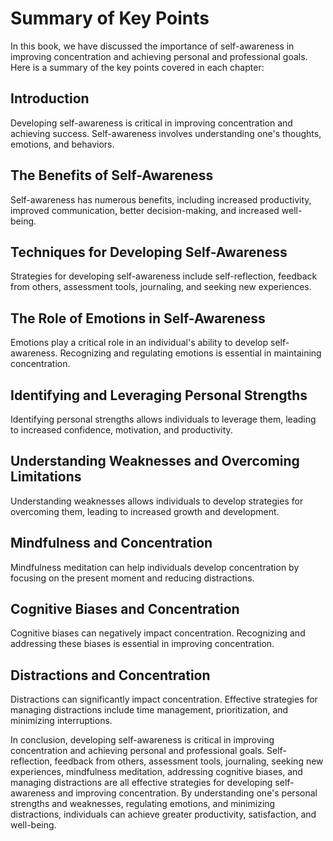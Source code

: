 # Summary of Key Points

In this book, we have discussed the importance of self-awareness in improving concentration and achieving personal and professional goals. Here is a summary of the key points covered in each chapter:

Introduction
-----------------------

Developing self-awareness is critical in improving concentration and achieving success. Self-awareness involves understanding one's thoughts, emotions, and behaviors.

The Benefits of Self-Awareness
-----------------------------------------

Self-awareness has numerous benefits, including increased productivity, improved communication, better decision-making, and increased well-being.

Techniques for Developing Self-Awareness
---------------------------------------------------

Strategies for developing self-awareness include self-reflection, feedback from others, assessment tools, journaling, and seeking new experiences.

The Role of Emotions in Self-Awareness
-------------------------------------------------

Emotions play a critical role in an individual's ability to develop self-awareness. Recognizing and regulating emotions is essential in maintaining concentration.

Identifying and Leveraging Personal Strengths
--------------------------------------------------------

Identifying personal strengths allows individuals to leverage them, leading to increased confidence, motivation, and productivity.

Understanding Weaknesses and Overcoming Limitations
--------------------------------------------------------------

Understanding weaknesses allows individuals to develop strategies for overcoming them, leading to increased growth and development.

Mindfulness and Concentration
----------------------------------------

Mindfulness meditation can help individuals develop concentration by focusing on the present moment and reducing distractions.

Cognitive Biases and Concentration
---------------------------------------------

Cognitive biases can negatively impact concentration. Recognizing and addressing these biases is essential in improving concentration.

Distractions and Concentration
-----------------------------------------

Distractions can significantly impact concentration. Effective strategies for managing distractions include time management, prioritization, and minimizing interruptions.

In conclusion, developing self-awareness is critical in improving concentration and achieving personal and professional goals. Self-reflection, feedback from others, assessment tools, journaling, seeking new experiences, mindfulness meditation, addressing cognitive biases, and managing distractions are all effective strategies for developing self-awareness and improving concentration. By understanding one's personal strengths and weaknesses, regulating emotions, and minimizing distractions, individuals can achieve greater productivity, satisfaction, and well-being.
